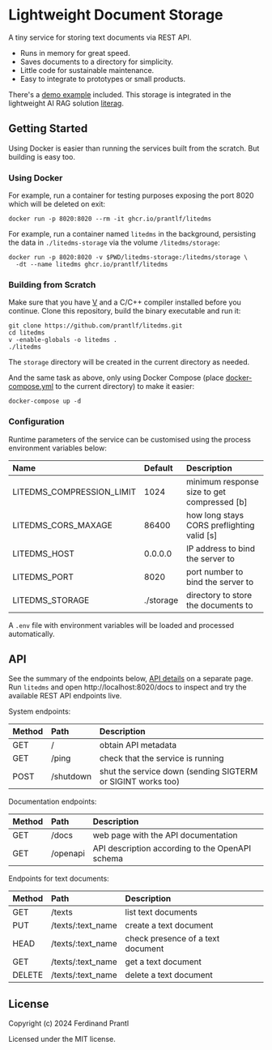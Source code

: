 # Lightweight Document Storage

A tiny service for storing text documents via REST API.

* Runs in memory for great speed.
* Saves documents to a directory for simplicity.
* Little code for sustainable  maintenance.
* Easy to integrate to prototypes or small products.

There's a [demo example] included. This storage is integrated in the lightweight AI RAG solution [literag].

## Getting Started

Using Docker is easier than running the services built from the scratch. But building is easy too.

### Using Docker

For example, run a container for testing purposes exposing the port 8020 which will be deleted on exit:

    docker run -p 8020:8020 --rm -it ghcr.io/prantlf/litedms

For example, run a container named `litedms` in the background, persisting the data in `./litedms-storage` via the volume `/litedms/storage`:

    docker run -p 8020:8020 -v $PWD/litedms-storage:/litedms/storage \
      -dt --name litedms ghcr.io/prantlf/litedms

### Building from Scratch

Make sure that you have [V] and a C/C++ compiler installed before you continue. Clone this repository, build the binary executable and run it:

    git clone https://github.com/prantlf/litedms.git
    cd litedms
    v -enable-globals -o litedms .
    ./litedms

The `storage` directory will be created in the current directory as needed.

And the same task as above, only using Docker Compose (place [docker-compose.yml] to the current directory) to make it easier:

    docker-compose up -d

### Configuration

Runtime parameters of the service can be customised using the process environment variables below:

| Name                      | Default   | Description                                 |
|:--------------------------|:----------|:--------------------------------------------|
| LITEDMS_COMPRESSION_LIMIT | 1024      | minimum response size to get compressed [b] |
| LITEDMS_CORS_MAXAGE       | 86400     | how long stays CORS preflighting valid [s]  |
| LITEDMS_HOST              | 0.0.0.0   | IP address to bind the server to            |
| LITEDMS_PORT              | 8020      | port number to bind the server to           |
| LITEDMS_STORAGE           | ./storage | directory to store the documents to         |

A `.env` file with environment variables will be loaded and processed automatically.

## API

See the summary of the endpoints below, [API details] on a separate page. Run `litedms` and open http://localhost:8020/docs to inspect and try the available REST API endpoints live.

System endpoints:

| Method | Path      | Description                                                 |
|:-------|:----------|:------------------------------------------------------------|
| GET    | /         | obtain API metadata                                         |
| GET    | /ping     | check that the service is running                           |
| POST   | /shutdown | shut the service down (sending SIGTERM or SIGINT works too) |

Documentation endpoints:

| Method | Path     | Description                                     |
|:-------|:---------|:------------------------------------------------|
| GET    | /docs    | web page with the API documentation             |
| GET    | /openapi | API description according to the OpenAPI schema |

Endpoints for text documents:

| Method | Path              | Description                       |
|:-------|:------------------|:----------------------------------|
| GET    | /texts            | list text documents               |
| PUT    | /texts/:text_name | create a text document            |
| HEAD   | /texts/:text_name | check presence of a text document |
| GET    | /texts/:text_name | get a text document               |
| DELETE | /texts/:text_name | delete a text document            |

## License

Copyright (c) 2024 Ferdinand Prantl

Licensed under the MIT license.

[literag]: https://github.com/prantlf/literag
[demo example]: ./docs/DEMO.md
[V]: https://vlang.io
[docker-compose.yml]: ./docker-compose.yml
[API details]: ./docs/API.md

